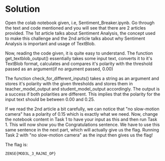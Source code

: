 # Solution

Open the colab notebook given, i.e, Sentiment_Breaker.ipynb. Go through the text and code mentioned and you will see that there are 2 articles provided. The 1st article talks about Sentiment Analysis, the concept used to make this challenge and the 2nd article talks about why Sentiment Analysis is important and usage of TextBlob.

Now, reading the code given, it is quite easy to understand. The function get_textblob_output() essentially takes some input text, converts it to it's TextBlob format, calculates and compares it's polarity with the threshold passed as an argument(if no argument passed, 0.00)

The function check_for_different_inputs() takes a string as an argument and stores it's polarity with the given thresholds and stores them in teacher_model_output and student_model_output accordingly. The output is a success if both polarities are different. This implies that the polarity for the input text should be between 0.00 and 0.25.

If we read the 2nd article a bit carefully, we can notice that "no slow-motion camera" has a polarity of 0.15 which is exactly what we need. Now, change the notebook content in Task 1 to have your input as this and then run Task 1. This will now show you the Congratulations sentence. We have to use this same sentence in the next part, which will actually give us the flag. Running Task 2 with "no slow-motion camera" as the input then gives us the flag!

The flag is:

```
ZENSE{MOD3L_3_RAJNI_OP}
```

